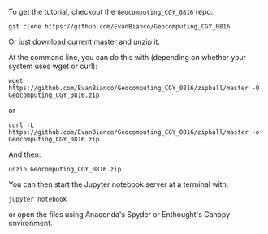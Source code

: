 
To get the tutorial, checkout the `Geocomputing_CGY_0816` repo:

    git clone https://github.com/EvanBianco/Geocomputing_CGY_0816

Or just
[download current master](https://github.com/EvanBianco/Geocomputing_CGY_0816/zipball/master)
and unzip it.

At the command line, you can do this with (depending on whether your system
uses wget or curl):

    wget https://github.com/EvanBianco/Geocomputing_CGY_0816/zipball/master -O Geocomputing_CGY_0816.zip

or

    curl -L https://github.com/EvanBianco/Geocomputing_CGY_0816/zipball/master -o Geocomputing_CGY_0816.zip

And then:

	unzip Geocomputing_CGY_0816.zip

You can then start the Jupyter notebook server at a terminal with:

    jupyter notebook
    
or open the files using Anaconda's Spyder or Enthought's Canopy environment.
